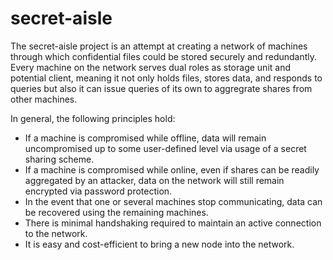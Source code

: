 # secret-aisle

The secret-aisle project is an attempt at creating
a network of machines through which confidential files could be
stored securely and redundantly. Every machine on the network
serves dual roles as storage unit and potential client, 
meaning it not only holds files, stores data, and responds
to queries but also it can issue queries of its own to
aggregrate shares from other machines.

In general, the following principles hold:

* If a machine is compromised while offline, data will remain 
uncompromised up to some user-defined level via usage of a 
secret sharing scheme.
* If a machine is compromised while online, even if shares can 
be readily aggregated by an attacker, data on the network
will still remain encrypted via password protection.
* In the event that one or several machines stop communicating, 
data can be recovered using the remaining machines.
* There is minimal handshaking required to maintain an active 
connection to the network.
* It is easy and cost-efficient to bring a new node into the 
network.
